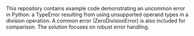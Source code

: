 This repository contains example code demonstrating an uncommon error in Python: a TypeError resulting from using unsupported operand types in a division operation.  A common error (ZeroDivisionError) is also included for comparison.  The solution focuses on robust error handling.